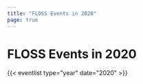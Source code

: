 ```yaml
---
title: "FLOSS Events in 2020"
page: true
---
```


# FLOSS Events in 2020

{{< eventlist type="year" date="2020" >}}
